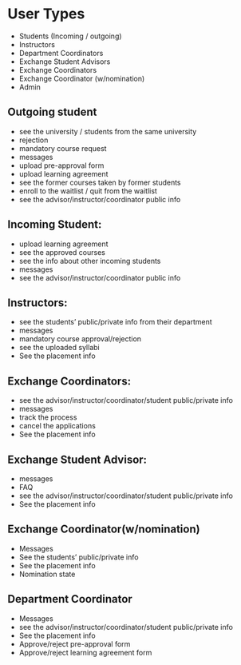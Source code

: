 # User Types
* Students (Incoming / outgoing)
* Instructors
* Department Coordinators
* Exchange Student Advisors
* Exchange Coordinators
* Exchange Coordinator (w/nomination)
* Admin
 
## Outgoing student
* see the university / students from the same university
* rejection
* mandatory course request
* messages
* upload pre-approval form
* upload learning agreement
* see the former courses taken by former students
* enroll to the waitlist / quit from the waitlist
* see the advisor/instructor/coordinator public info

## Incoming Student:
* upload learning agreement
* see the approved courses
* see the info about other incoming students
* messages
* see the advisor/instructor/coordinator public info

## Instructors:
* see the students’ public/private info from their department
* messages
* mandatory course approval/rejection
* see the uploaded syllabi
* See the placement info

## Exchange Coordinators:
* see the advisor/instructor/coordinator/student public/private info
* messages
* track the process
* cancel the applications
* See the placement info

## Exchange Student Advisor:
* messages
* FAQ
* see the advisor/instructor/coordinator/student public/private info
* See the placement info
 
## Exchange Coordinator(w/nomination)
* Messages
* See the students’ public/private info
* See the placement info
* Nomination state

## Department Coordinator
* Messages
* see the advisor/instructor/coordinator/student public/private info
* See the placement info
* Approve/reject pre-approval form
* Approve/reject learning agreement form




